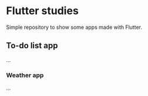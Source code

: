 # Flutter studies

Simple repository to show some apps made with Flutter.

## To-do list app

...

### Weather app

...

